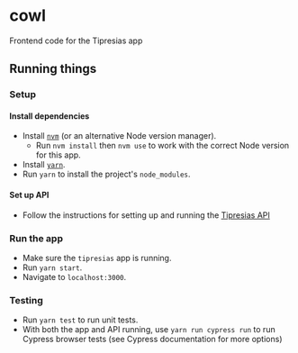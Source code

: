 # cowl

Frontend code for the Tipresias app

## Running things

### Setup

#### Install dependencies

- Install [`nvm`](https://github.com/nvm-sh/nvm) (or an alternative Node version manager).
  - Run `nvm install` then `nvm use` to work with the correct Node version for this app.
- Install [`yarn`](https://classic.yarnpkg.com/en/docs/install).
- Run `yarn` to install the project's `node_modules`.

#### Set up API

- Follow the instructions for setting up and running the [Tipresias API](https://github.com/tipresias/tipresias)

### Run the app

- Make sure the `tipresias` app is running.
- Run `yarn start`.
- Navigate to `localhost:3000`.

### Testing

- Run `yarn test` to run unit tests.
- With both the app and API running, use `yarn run cypress run` to run Cypress browser tests (see Cypress documentation for more options)
